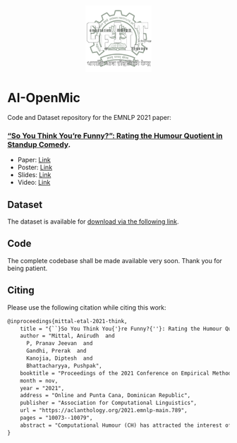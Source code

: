 <p align="center"><img src="cfilt-dark-vec.png" alt="Computation for Indian Language Technology Logo" width="150" height="150"/></p>

# AI-OpenMic

Code and Dataset repository for the EMNLP 2021 paper:

### [“So You Think You’re Funny?”: Rating the Humour Quotient in Standup Comedy](http://dipteshkanojia.github.io/publication/emnlp-2021-standup/).

* Paper: [Link](http://dipteshkanojia.github.io/files/emnlp-2021-standup.pdf)
* Poster: [Link](http://dipteshkanojia.github.io/files/poster-emnlp-2021-funny.pdf)
* Slides: [Link](http://dipteshkanojia.github.io/files/ppt-emnlp-2021-funny.pdf)
* Video: [Link](http://dipteshkanojia.github.io/files/video-emnlp-2021-standup.mp4)

## Dataset

The dataset is available for [download via the following link](https://www.cfilt.iitb.ac.in/~diptesh/AI_open_mic_dataset.zip).

## Code

The complete codebase shall be made available very soon. Thank you for being patient.

## Citing
Please use the following citation while citing this work:

```latex
@inproceedings{mittal-etal-2021-think,
    title = "{``}So You Think You{'}re Funny?{''}: Rating the Humour Quotient in Standup Comedy",
    author = "Mittal, Anirudh  and
      P, Pranav Jeevan  and
      Gandhi, Prerak  and
      Kanojia, Diptesh  and
      Bhattacharyya, Pushpak",
    booktitle = "Proceedings of the 2021 Conference on Empirical Methods in Natural Language Processing",
    month = nov,
    year = "2021",
    address = "Online and Punta Cana, Dominican Republic",
    publisher = "Association for Computational Linguistics",
    url = "https://aclanthology.org/2021.emnlp-main.789",
    pages = "10073--10079",
    abstract = "Computational Humour (CH) has attracted the interest of Natural Language Processing and Computational Linguistics communities. Creating datasets for automatic measurement of humour quotient is difficult due to multiple possible interpretations of the content. In this work, we create a multi-modal humour-annotated dataset ({\textasciitilde}40 hours) using stand-up comedy clips. We devise a novel scoring mechanism to annotate the training data with a humour quotient score using the audience{'}s laughter. The normalized duration (laughter duration divided by the clip duration) of laughter in each clip is used to compute this humour coefficient score on a five-point scale (0-4). This method of scoring is validated by comparing with manually annotated scores, wherein a quadratic weighted kappa of 0.6 is obtained. We use this dataset to train a model that provides a {`}funniness{'} score, on a five-point scale, given the audio and its corresponding text. We compare various neural language models for the task of humour-rating and achieve an accuracy of 0.813 in terms of Quadratic Weighted Kappa (QWK). Our {`}Open Mic{'} dataset is released for further research along with the code.",
}
```

